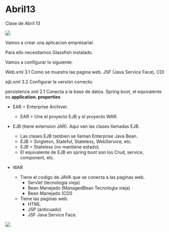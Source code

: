 # Abril13
Clase de Abril 13

![](https://github.com/jorgecc/Abril3/raw/master/form1.jpg)

Vamos a crear una aplicacion empresarial.

Para ello necesitamos Glassfish instalado.

Vamos a configurar lo siguiente:

Web.xml 3.1   Como se muestra las pagina web. JSF (Java Service Face), CDI 

ejb.xml 3.2   Configurar la versión correcto.

persistence.xml 2.1  Conecta a la base de datos. Spring boot, el equivalente es **application. properties**


* EAR = Enterprise Archiver.   
   * EAR = Une el proyecto EJB y el proyecto WAR.  

* EJB (tiene extension JAR).  Aqui van las clases llamadas EJB.
   * Las clases EJB tambien se llaman Enterprise Java Bean.
   * EJB = Singleton, Stateful, Stateless, WebService, etc.
   * EJB = Stateless (no mantiene estado).   
   * El equivalente de EJB en spring boot son los Crud, service, component, etc.

* WAR
   * Tiene el codigo de JAVA que se conecta a las paginas web.
        * Servlet (tecnologia vieja)
        * Bean Manejado (ManagedBean Tecnologia vieja)
        * Bean Manejado (CDI)
   * Tiene las paginas web.
        * HTML
        * JSP (anticuado)
        * JSF Java Service Face.
   

![](https://www.arquitecturajava.com/wp-content/uploads/EJBinWAR.jpg)


​        

   
